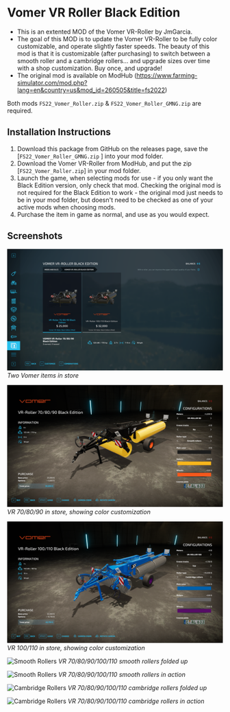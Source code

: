 # Vomer VR Roller Black Edition 

- This is an extented MOD of the Vomer VR-Roller by JmGarcia.
- The goal of this MOD is to update the Vomer VR-Roller to be fully color customizable, and operate slightly faster speeds. The beauty of this mod is that it is customizable (after purchasing) to switch between a smooth roller and a cambridge rollers... and upgrade sizes over time with a shop customization. Buy once, and upgrade!
- The original mod is available on ModHub (https://www.farming-simulator.com/mod.php?lang=en&country=us&mod_id=260505&title=fs2022)

Both mods `FS22_Vomer_Roller.zip` & `FS22_Vomer_Roller_GMNG.zip` are required.

## Installation Instructions
1. Download this package from GitHub on the releases page, save the [`FS22_Vomer_Roller_GMNG.zip` ] into your mod folder.
2. Download the Vomer VR-Roller from ModHub, and put the zip [`FS22_Vomer_Roller.zip`] in your mod folder.
4. Launch the game, when selecting mods for use - if you only want the Black Edition version, only check that mod. Checking the original mod is not required for the Black Edition to work - the original mod just needs to be in your mod folder, but doesn't need to be checked as one of your active mods when choosing mods.
5. Purchase the item in game as normal, and use as you would expect.


## Screenshots

![VR 70/80/90 in store](/_screenshots/vomer_shop_mod.png)
_Two Vomer items in store_

![VR 70/80/90 in store](/_screenshots/vomer_shop_708090.png)
_VR 70/80/90 in store, showing color customization_

![VR 100/110 in store](/_screenshots/vomer_shop_100110.png)
_VR 100/110 in store, showing color customization_

![Smooth Rollers](/_screenshots/vomer_smooth_folded.png)
_VR 70/80/90/100/110 smooth rollers folded up_

![Smooth Rollers](/_screenshots/vomer_smooth_action.png)
_VR 70/80/90/100/110 smooth rollers in action_

![Cambridge Rollers](/_screenshots/vomer_cambridge_folded.png)
_VR 70/80/90/100/110 cambridge rollers folded up_

![Cambridge Rollers](/_screenshots/vomer_cambridge_action.png)
_VR 70/80/90/100/110 cambridge rollers in action_
